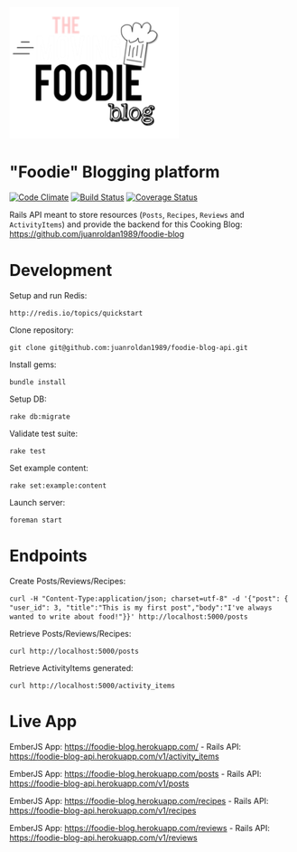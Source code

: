 <div align="left">
  <a href="https://github.com/juanroldan1989/foodie-blog-api"><img width="300" src="https://github.com/juanroldan1989/foodie-blog-api/raw/master/app/assets/images/icon.png" alt="foodie blog api logo" /></a>
</div>

# "Foodie" Blogging platform
[![Code Climate](https://codeclimate.com/github/juanroldan1989/foodie-blog-api/badges/gpa.svg)](https://codeclimate.com/github/juanroldan1989/foodie-blog-api)
[![Build Status](https://travis-ci.org/juanroldan1989/foodie-blog-api.svg?branch=master)](https://travis-ci.org/juanroldan1989/foodie-blog-api)
[![Coverage Status](https://coveralls.io/repos/github/juanroldan1989/foodie-blog-api/badge.svg?branch=master)](https://coveralls.io/github/juanroldan1989/foodie-blog-api?branch=master)

Rails API meant to store resources (`Posts`, `Recipes`, `Reviews` and `ActivityItems`) and provide the backend for this Cooking Blog: https://github.com/juanroldan1989/foodie-blog

# Development
Setup and run Redis:
```
http://redis.io/topics/quickstart
```

Clone repository:
```
git clone git@github.com:juanroldan1989/foodie-blog-api.git
```

Install gems:
```
bundle install
```

Setup DB:
```
rake db:migrate
```

Validate test suite:
```
rake test
```

Set example content:

```
rake set:example:content
```

Launch server:

```
foreman start
```

# Endpoints

Create Posts/Reviews/Recipes:

```
curl -H "Content-Type:application/json; charset=utf-8" -d '{"post": { "user_id": 3, "title":"This is my first post","body":"I've always wanted to write about food!"}}' http://localhost:5000/posts
```

Retrieve Posts/Reviews/Recipes:

```
curl http://localhost:5000/posts
```

Retrieve ActivityItems generated:

```
curl http://localhost:5000/activity_items
```

# Live App

EmberJS App: https://foodie-blog.herokuapp.com/        - Rails API: https://foodie-blog-api.herokuapp.com/v1/activity_items

EmberJS App: https://foodie-blog.herokuapp.com/posts   - Rails API: https://foodie-blog-api.herokuapp.com/v1/posts

EmberJS App: https://foodie-blog.herokuapp.com/recipes - Rails API: https://foodie-blog-api.herokuapp.com/v1/recipes

EmberJS App: https://foodie-blog.herokuapp.com/reviews - Rails API: https://foodie-blog-api.herokuapp.com/v1/reviews
